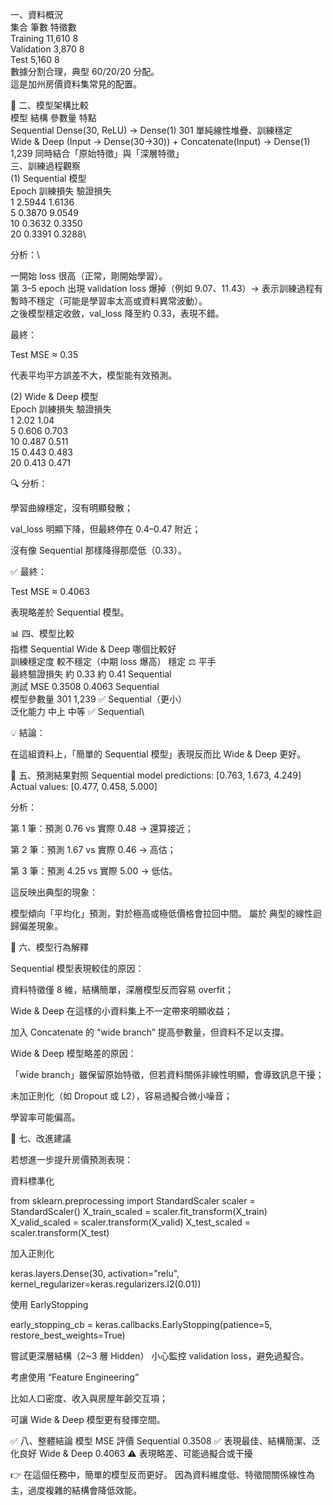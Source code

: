 一、資料概況\
集合	筆數	特徵數\
Training	11,610	8\
Validation	3,870	8\
Test	5,160	8
\
數據分割合理，典型 60/20/20 分配。\
這是加州房價資料集常見的配置。

🧠 二、模型架構比較\
模型	結構	參數量	特點\
Sequential	Dense(30, ReLU) → Dense(1)	301	單純線性堆疊、訓練穩定\
Wide & Deep	(Input → Dense(30→30)) + Concatenate(Input) → Dense(1)	1,239	同時結合「原始特徵」與「深層特徵」\
三、訓練過程觀察\
(1) Sequential 模型\
Epoch	訓練損失	驗證損失\
1	2.5944	1.6136\
5	0.3870	9.0549\
10	0.3632	0.3350\
20	0.3391	0.3288\

分析：\

一開始 loss 很高（正常，剛開始學習）。\
第 3–5 epoch 出現 validation loss 爆掉（例如 9.07、11.43）→ 表示訓練過程有暫時不穩定（可能是學習率太高或資料異常波動）。\
之後模型穩定收斂，val_loss 降至約 0.33，表現不錯。

最終：

Test MSE ≈ 0.35

代表平均平方誤差不大，模型能有效預測。

(2) Wide & Deep 模型\
Epoch	訓練損失	驗證損失\
1	2.02	1.04\
5	0.606	0.703\
10	0.487	0.511\
15	0.443	0.483\
20	0.413	0.471

🔍 分析：

學習曲線穩定，沒有明顯發散；

val_loss 明顯下降，但最終停在 0.4–0.47 附近；

沒有像 Sequential 那樣降得那麼低（0.33）。

✅ 最終：

Test MSE ≈ 0.4063

表現略差於 Sequential 模型。

📊 四、模型比較\
指標	Sequential	Wide & Deep	哪個比較好\
訓練穩定度	較不穩定（中期 loss 爆高）	穩定	⚖️ 平手\
最終驗證損失	約 0.33	約 0.41	 Sequential\
測試 MSE	0.3508	0.4063	 Sequential\
模型參數量	301	1,239	✅ Sequential（更小）\
泛化能力	中上	中等	✅ Sequential\

💡 結論：

在這組資料上，「簡單的 Sequential 模型」表現反而比 Wide & Deep 更好。

🧾 五、預測結果對照
Sequential model predictions: [0.763, 1.673, 4.249]
Actual values:                [0.477, 0.458, 5.000]


分析：

第 1 筆：預測 0.76 vs 實際 0.48 → 還算接近；

第 2 筆：預測 1.67 vs 實際 0.46 → 高估；

第 3 筆：預測 4.25 vs 實際 5.00 → 低估。

這反映出典型的現象：

模型傾向「平均化」預測，對於極高或極低價格會拉回中間。
屬於 典型的線性迴歸偏差現象。

🧮 六、模型行為解釋

Sequential 模型表現較佳的原因：

資料特徵僅 8 維，結構簡單，深層模型反而容易 overfit；

Wide & Deep 在這樣的小資料集上不一定帶來明顯收益；

加入 Concatenate 的 “wide branch” 提高參數量，但資料不足以支撐。

Wide & Deep 模型略差的原因：

「wide branch」雖保留原始特徵，但若資料關係非線性明顯，會導致訊息干擾；

未加正則化（如 Dropout 或 L2），容易過擬合微小噪音；

學習率可能偏高。

🔧 七、改進建議

若想進一步提升房價預測表現：

資料標準化

from sklearn.preprocessing import StandardScaler
scaler = StandardScaler()
X_train_scaled = scaler.fit_transform(X_train)
X_valid_scaled = scaler.transform(X_valid)
X_test_scaled = scaler.transform(X_test)


加入正則化

keras.layers.Dense(30, activation="relu", kernel_regularizer=keras.regularizers.l2(0.01))


使用 EarlyStopping

early_stopping_cb = keras.callbacks.EarlyStopping(patience=5, restore_best_weights=True)


嘗試更深層結構（2~3 層 Hidden）
小心監控 validation loss，避免過擬合。

考慮使用 “Feature Engineering”

比如人口密度、收入與房屋年齡交互項；

可讓 Wide & Deep 模型更有發揮空間。

✅ 八、整體結論
模型	MSE	評價
Sequential	0.3508	✅ 表現最佳、結構簡潔、泛化良好
Wide & Deep	0.4063	⚠️ 表現略差、可能過擬合或干擾

👉 在這個任務中，簡單的模型反而更好。
因為資料維度低、特徵間關係線性為主，過度複雜的結構會降低效能。
